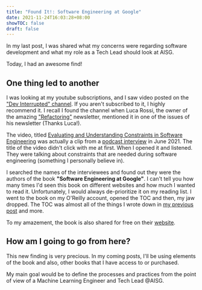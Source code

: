 ```yaml
---
title: "Found It!: Software Engineering at Google"
date: 2021-11-24T16:03:28+08:00
showTOC: false
draft: false
---
```


In my last post, I was shared what my concerns were regarding software development and
what my role as a Tech Lead should look at AISG.

Today, I had an awesome find!

## One thing led to another

I was looking at my youtube subscriptions, and I saw video posted
on the ["Dev Interrupted" channel](https://www.youtube.com/channel/UCP37Olcw_x_-4FBGdQlcYIw).
If you aren't subscribed to it, I highly recommend it. I recall I found the channel when
Luca Rossi, the owner of the amazing ["Refactoring"](https://refactoring.fm/) newsletter, mentioned
it in one of the issues of his newsletter (Thanks Luca!).

The video, titled [Evaluating and Understanding Constraints in Software Engineering](https://www.youtube.com/watch?v=70tFglJMkQw)
was actually a clip from a [podcast interview](https://devinterrupted.com/podcast/lessons-learned-from-programming-at-google-part-1/)
in June 2021. The title of the video didn't click with me at first. When I opened it and listened. They were talking about
constraints that are needed during software engineering (something I personally believe in).

I searched the names of the interviewees and found out they were the authors of the book
**"Software Engineering at Google"**. I can't tell you how many times I'd seen this book on
different websites and how much I wanted to read it. Unfortunately, I would always de-prioritize
it on my reading list. I went to the book on my O'Reilly account, opened the TOC and then,
my jaw dropped. The TOC was almost all of the things I wrote down in [my previous post](../being-a-tech-lead-at-aisg) and more.

To my amazement, the book is also shared for free on their [website](https://abseil.io/resources/swe-book).

## How am I going to go from here?
This new finding is very precious. In my coming posts, I'll be using elements of the book
and also, other books that I have access to or purchased.

My main goal would be to define the processes and practices from the point of view of a 
Machine Learning Engineer and Tech Lead @AISG.


